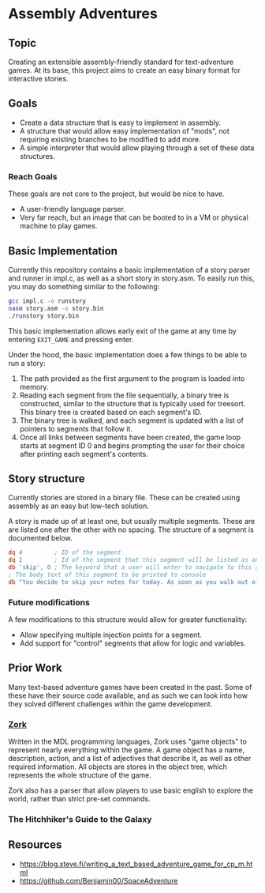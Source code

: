 # Assembly Adventures

## Topic
Creating an extensible assembly-friendly standard for text-adventure games. At its base, this project aims to create an easy binary format for interactive stories.

## Goals
- Create a data structure that is easy to implement in assembly.
- A structure that would allow easy implementation of "mods", not requiring existing branches to be modified to add more.
- A simple interpreter that would allow playing through a set of these data structures.

### Reach Goals
These goals are not core to the project, but would be nice to have.
- A user-friendly language parser.
- Very far reach, but an image that can be booted to in a VM or physical machine to play games.

## Basic Implementation
Currently this repository contains a basic implementation of a story parser and runner in impl.c, as well as a short story in story.asm. To easily run this, you may do something similar to the following:

```sh
gcc impl.c -o runstory
nasm story.asm -o story.bin
./runstory story.bin
```
This basic implementation allows early exit of the game at any time by entering `EXIT_GAME` and pressing enter.

Under the hood, the basic implementation does a few things to be able to run a story:
1. The path provided as the first argument to the program is loaded into memory.
1. Reading each segment from the file sequentially, a binary tree is constructed, similar to the structure that is typically used for treesort. This binary tree is created based on each segment's ID.
1. The binary tree is walked, and each segment is updated with a list of pointers to segments that follow it.
1. Once all links between segments have been created, the game loop starts at segment ID 0 and begins prompting the user for their choice after printing each segment's contents.

## Story structure
Currently stories are stored in a binary file. These can be created using assembly as an easy but low-tech solution.

A story is made up of at least one, but usually multiple segments. These are are listed one after the other with no spacing. The structure of a segment is documented below.

```asm
dq 4         ; ID of the segment
dq 2         ; Id of the segment that this segment will be listed as an option after
db 'skip', 0 ; The keyword that a user will enter to navigate to this segment
; The body text of this segment to be printed to console
db "You decide to skip your notes for today. As soon as you walk out of the classroom, you've happily forgotten everything that was talked about.", 0
```
### Future modifications
A few modifications to this structure would allow for greater functionality:
- Allow specifying multiple injection points for a segment.
- Add support for "control" segments that allow for logic and variables.

## Prior Work
Many text-based adventure games have been created in the past. Some of these have their source code available, and as such we can look into how they solved different challenges within the game development.

### [Zork](https://github.com/MITDDC/zork)
Written in the MDL programming languages, Zork uses "game objects" to represent nearly everything within the game. A game object has a name, description, action, and a list of adjectives that describe it, as well as other required information. All objects are stores in the object tree, which represents the whole structure of the game.

Zork also has a parser that allow players to use basic english to explore the world, rather than strict pre-set commands.

### The Hitchhiker's Guide to the Galaxy

## Resources
- https://blog.steve.fi/writing_a_text_based_adventure_game_for_cp_m.html
- https://github.com/Benjamin00/SpaceAdventure
